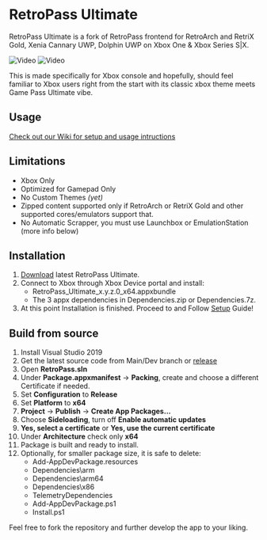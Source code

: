 # RetroPass Ultimate
RetroPass Ultimate is a fork of RetroPass frontend for RetroArch and RetriX Gold, Xenia Cannary UWP, Dolphin UWP on Xbox One & Xbox Series S|X. 

![Video](https://github.com/Misunderstood-Wookiee/RetroPassUltimate/blob/cfb5c229a25da69934f0fc5180301f544f6cb592/Docs/retropassultimate.gif)
![Video](/Docs/collection.gif)

This is made specifically for Xbox console and hopefully, should feel familiar to Xbox users right from the start with its classic xbox theme meets Game Pass Ultimate vibe.
## Usage
[Check out our Wiki for setup and usage intructions](https://github.com/Misunderstood-Wookiee/RetroPassUltimate/wiki)


## Limitations

 - Xbox Only
 - Optimized for Gamepad Only
 - No Custom Themes *(yet)*
 - Zipped content supported only if RetroArch or RetriX Gold and other supported cores/emulators support that.
 - No Automatic Scrapper, you must use Launchbox or EmulationStation (more info below)
  
## Installation
 1. [Download](../../releases/) latest RetroPass Ultimate.
 2. Connect to Xbox through Xbox Device portal and install:
	- RetroPass_Ultimate_x.y.z.0_x64.appxbundle
	- The 3 appx dependencies in Dependencies.zip or Dependencies.7z.
9. At this point Installation is finished. Proceed to and Follow [Setup](https://github.com/Misunderstood-Wookiee/RetroPassUltimate/wiki/Basic-Usage) Guide!


## Build from source

1. Install Visual Studio 2019
2. Get the latest source code from Main/Dev branch or [release](../../releases/)
3. Open **RetroPass.sln**
4. Under **Package.appxmanifest** -> **Packing**, create and choose a different Certificate if needed.
5. Set **Configuration** to **Release**
6. Set **Platform** to **x64**
7. **Project** -> **Publish** -> **Create App Packages...**
8. Choose **Sideloading**, turn off **Enable automatic updates**
9. **Yes, select a certificate** or **Yes, use the current certificate**
10. Under **Architecture** check only **x64**
11. Package is built and ready to install.
12. Optionally, for smaller package size, it is safe to delete:
	- Add-AppDevPackage.resources
	- Dependencies\arm
	- Dependencies\arm64
	- Dependencies\x86
	- TelemetryDependencies
	- Add-AppDevPackage.ps1
	- Install.ps1

Feel free to fork the repository and further develop the app to your liking.

